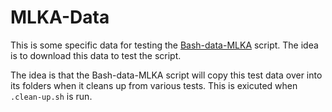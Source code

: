 # MLKA-Data
This is some specific data for testing the [Bash-data-MLKA](https://github.com/HughP/Bash-data-mlka) script. The idea is to download this data to test the script.

The idea is that the Bash-data-MLKA script will copy this test data over into its folders when it cleans up from various tests. This is exicuted when `.clean-up.sh` is run. 
